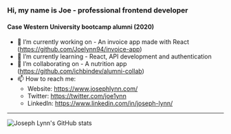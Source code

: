 ### Hi, my name is Joe - professional frontend developer
#### Case Western University bootcamp alumni (2020)

- 🔭 I’m currently working on - An invoice app made with React (https://github.com/Joelynn94/invoice-app)
- 🌱 I’m currently learning - React, API development and authentication
- 👯 I’m collaborating on - A nutrition app (https://github.com/ichbindev/alumni-collab)
- 📫 How to reach me: 
  - Website: https://www.josephlynn.com/
  - Twitter: https://twitter.com/joe1ynn
  - LinkedIn: https://www.linkedin.com/in/joseph-lynn/

---

![Joseph Lynn's GitHub stats](https://github-readme-stats.vercel.app/api?username=joelynn94)



<!--
**Joelynn94/joelynn94** is a ✨ _special_ ✨ repository because its `README.md` (this file) appears on your GitHub profile.
-->
